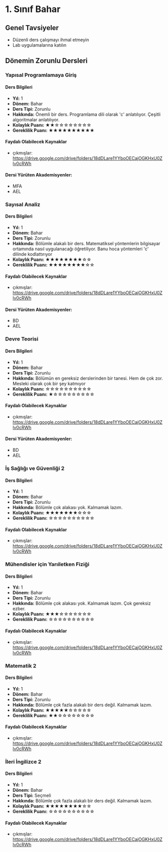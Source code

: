 # 1. Sınıf Bahar

## Genel Tavsiyeler

- Düzenli ders çalışmayı ihmal etmeyin
- Lab uygulamalarına katılın
## Dönemin Zorunlu Dersleri


### Yapısal Programlamaya Giriş

#### Ders Bilgileri

- **Yıl:** 1
- **Dönem:** Bahar
- **Ders Tipi:** Zorunlu
- **Hakkında:** Önemli bir ders. Programlama dili olarak 'c' anlatılıyor. Çeşitli algoritmalar anlatılıyor.
- **Kolaylık Puanı:** ★★☆☆☆☆☆☆☆☆
- **Gereklilik Puanı:** ★★★★★★★★★★


#### Faydalı Olabilecek Kaynaklar

- çıkmışlar: https://drive.google.com/drive/folders/18dDLare1YYboOECajOGKHxU0Zlv0cRWh

#### Dersi Yürüten Akademisyenler:
- MFA
- AEL

### Sayısal Analiz

#### Ders Bilgileri

- **Yıl:** 1
- **Dönem:** Bahar
- **Ders Tipi:** Zorunlu
- **Hakkında:** Bölümle alakalı bir ders. Matematiksel yöntemlerin bilgisayar ortamında nasıl uygulanacağı öğretiliyor. Banu hoca yöntemleri 'c' dilinde kodlattırıyor
- **Kolaylık Puanı:** ★★★★★★★★☆☆
- **Gereklilik Puanı:** ★★★★★★★★☆☆


#### Faydalı Olabilecek Kaynaklar

- çıkmışlar: https://drive.google.com/drive/folders/18dDLare1YYboOECajOGKHxU0Zlv0cRWh

#### Dersi Yürüten Akademisyenler:
- BD
- AEL

### Devre Teorisi

#### Ders Bilgileri

- **Yıl:** 1
- **Dönem:** Bahar
- **Ders Tipi:** Zorunlu
- **Hakkında:** Bölümün en gereksiz derslerinden bir tanesi. Hem de çok zor. Mesleki olarak çok bir şey katmıyor
- **Kolaylık Puanı:** ☆☆☆☆☆☆☆☆☆☆
- **Gereklilik Puanı:** ★☆☆☆☆☆☆☆☆☆


#### Faydalı Olabilecek Kaynaklar

- çıkmışlar: https://drive.google.com/drive/folders/18dDLare1YYboOECajOGKHxU0Zlv0cRWh

#### Dersi Yürüten Akademisyenler:
- BD
- AEL

### İş Sağlığı ve Güvenliği 2

#### Ders Bilgileri

- **Yıl:** 1
- **Dönem:** Bahar
- **Ders Tipi:** Zorunlu
- **Hakkında:** Bölümle çok alakası yok. Kalmamak lazım.
- **Kolaylık Puanı:** ★★★★★★★☆☆☆
- **Gereklilik Puanı:** ☆☆☆☆☆☆☆☆☆☆


#### Faydalı Olabilecek Kaynaklar

- çıkmışlar: https://drive.google.com/drive/folders/18dDLare1YYboOECajOGKHxU0Zlv0cRWh

### Mühendisler için Yarıiletken Fiziği

#### Ders Bilgileri

- **Yıl:** 1
- **Dönem:** Bahar
- **Ders Tipi:** Zorunlu
- **Hakkında:** Bölümle çok alakası yok. Kalmamak lazım. Çok gereksiz ezber.
- **Kolaylık Puanı:** ★★★☆☆☆☆☆☆☆
- **Gereklilik Puanı:** ☆☆☆☆☆☆☆☆☆☆


#### Faydalı Olabilecek Kaynaklar

- çıkmışlar: https://drive.google.com/drive/folders/18dDLare1YYboOECajOGKHxU0Zlv0cRWh

### Matematik 2

#### Ders Bilgileri

- **Yıl:** 1
- **Dönem:** Bahar
- **Ders Tipi:** Zorunlu
- **Hakkında:** Bölümle çok fazla alakalı bir ders değil. Kalmamak lazım.
- **Kolaylık Puanı:** ★★★★★☆☆☆☆☆
- **Gereklilik Puanı:** ★★☆☆☆☆☆☆☆☆


#### Faydalı Olabilecek Kaynaklar

- çıkmışlar: https://drive.google.com/drive/folders/18dDLare1YYboOECajOGKHxU0Zlv0cRWh

### İleri İngilizce 2

#### Ders Bilgileri

- **Yıl:** 1
- **Dönem:** Bahar
- **Ders Tipi:** Seçmeli
- **Hakkında:** Bölümle çok fazla alakalı bir ders değil. Kalmamak lazım.
- **Kolaylık Puanı:** ★★★★★★★★☆☆
- **Gereklilik Puanı:** ☆☆☆☆☆☆☆☆☆☆


#### Faydalı Olabilecek Kaynaklar

- çıkmışlar: https://drive.google.com/drive/folders/18dDLare1YYboOECajOGKHxU0Zlv0cRWh

